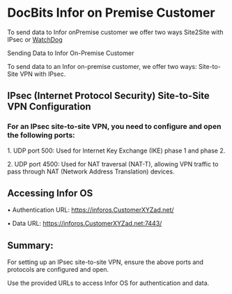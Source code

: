 # DocBits Infor on Premise Customer

To send data to Infor onPremise customer we offer two ways Site2Site with IPsec or [WatchDog](broken-reference)

Sending Data to Infor On-Premise Customer

To send data to an Infor on-premise customer, we offer two ways: Site-to-Site VPN with IPsec.

## IPsec (Internet Protocol Security) Site-to-Site VPN Configuration

### For an IPsec site-to-site VPN, you need to configure and open the following ports:

1\. UDP port 500: Used for Internet Key Exchange (IKE) phase 1 and phase 2.

2\. UDP port 4500: Used for NAT traversal (NAT-T), allowing VPN traffic to pass through NAT (Network Address Translation) devices.

## Accessing Infor OS

• Authentication URL: https://inforos.CustomerXYZad.net/

• Data URL: https://inforos.CustomerXYZad.net:7443/

## Summary:

For setting up an IPsec site-to-site VPN, ensure the above ports and protocols are configured and open.

Use the provided URLs to access Infor OS for authentication and data.



